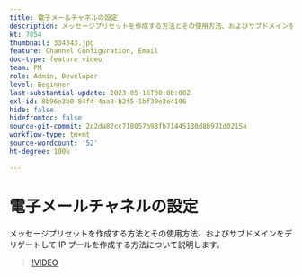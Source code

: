 ```yaml
---
title: 電子メールチャネルの設定
description: メッセージプリセットを作成する方法とその使用方法、およびサブドメインをデリゲートして IP プールを作成する方法について説明します。
kt: 7854
thumbnail: 334343.jpg
feature: Channel Configuration, Email
doc-type: feature video
team: PM
role: Admin, Developer
level: Beginner
last-substantial-update: 2023-05-16T00:00:00Z
exl-id: 8b96e3b0-84f4-4aa8-b2f5-1bf30e3e4106
hide: false
hidefromtoc: false
source-git-commit: 2c2da82cc718057b98fb71445130d8b971d0215a
workflow-type: tm+mt
source-wordcount: '52'
ht-degree: 100%

---
```


# 電子メールチャネルの設定

メッセージプリセットを作成する方法とその使用方法、およびサブドメインをデリゲートして IP プールを作成する方法について説明します。

>[!VIDEO](https://video.tv.adobe.com/v/334343?quality=12&learn=on)
